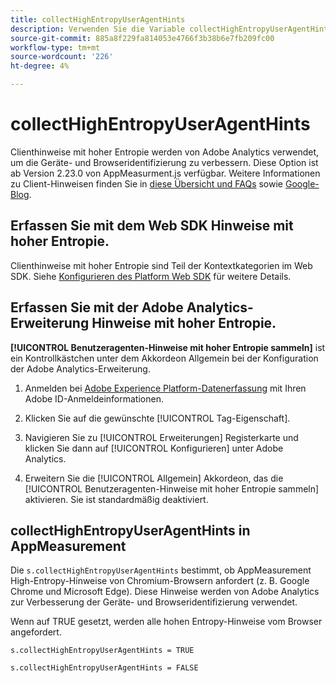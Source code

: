 ```yaml
---
title: collectHighEntropyUserAgentHints
description: Verwenden Sie die Variable collectHighEntropyUserAgentHints , um zu bestimmen, ob Adobe hohe Entropy-Hinweise von Chromium-Browsern anfordert (z. B. Google Chrome und Microsoft Edge).
source-git-commit: 885a8f229fa814053e4766f3b38b6e7fb209fc00
workflow-type: tm+mt
source-wordcount: '226'
ht-degree: 4%

---
```



# collectHighEntropyUserAgentHints

Clienthinweise mit hoher Entropie werden von Adobe Analytics verwendet, um die Geräte- und Browseridentifizierung zu verbessern. Diese Option ist ab Version 2.23.0 von AppMeasurment.js verfügbar. Weitere Informationen zu Client-Hinweisen finden Sie in [diese Übersicht und FAQs](/help/technotes/client-hints.md) sowie [Google-Blog](https://web.dev/user-agent-client-hints/).

## Erfassen Sie mit dem Web SDK Hinweise mit hoher Entropie.

Clienthinweise mit hoher Entropie sind Teil der Kontextkategorien im Web SDK. Siehe [Konfigurieren des Platform Web SDK](https://experienceleague.adobe.com/docs/experience-platform/edge/fundamentals/configuring-the-sdk.html?lang=en) für weitere Details.

## Erfassen Sie mit der Adobe Analytics-Erweiterung Hinweise mit hoher Entropie.

**[!UICONTROL Benutzeragenten-Hinweise mit hoher Entropie sammeln]** ist ein Kontrollkästchen unter dem Akkordeon Allgemein bei der Konfiguration der Adobe Analytics-Erweiterung.

1. Anmelden bei [Adobe Experience Platform-Datenerfassung](https://experience.adobe.com/#/@adobepm/data-collection) mit Ihren Adobe ID-Anmeldeinformationen.

1. Klicken Sie auf die gewünschte [!UICONTROL Tag-Eigenschaft].

1. Navigieren Sie zu [!UICONTROL Erweiterungen] Registerkarte und klicken Sie dann auf [!UICONTROL Konfigurieren] unter Adobe Analytics.

1. Erweitern Sie die [!UICONTROL Allgemein] Akkordeon, das die [!UICONTROL Benutzeragenten-Hinweise mit hoher Entropie sammeln] aktivieren. Sie ist standardmäßig deaktiviert.

## collectHighEntropyUserAgentHints in AppMeasurement

Die `s.collectHighEntropyUserAgentHints` bestimmt, ob AppMeasurement High-Entropy-Hinweise von Chromium-Browsern anfordert (z. B. Google Chrome und Microsoft Edge). Diese Hinweise werden von Adobe Analytics zur Verbesserung der Geräte- und Browseridentifizierung verwendet.

Wenn auf TRUE gesetzt, werden alle hohen Entropy-Hinweise vom Browser angefordert.

`s.collectHighEntropyUserAgentHints = TRUE`

`s.collectHighEntropyUserAgentHints = FALSE`
